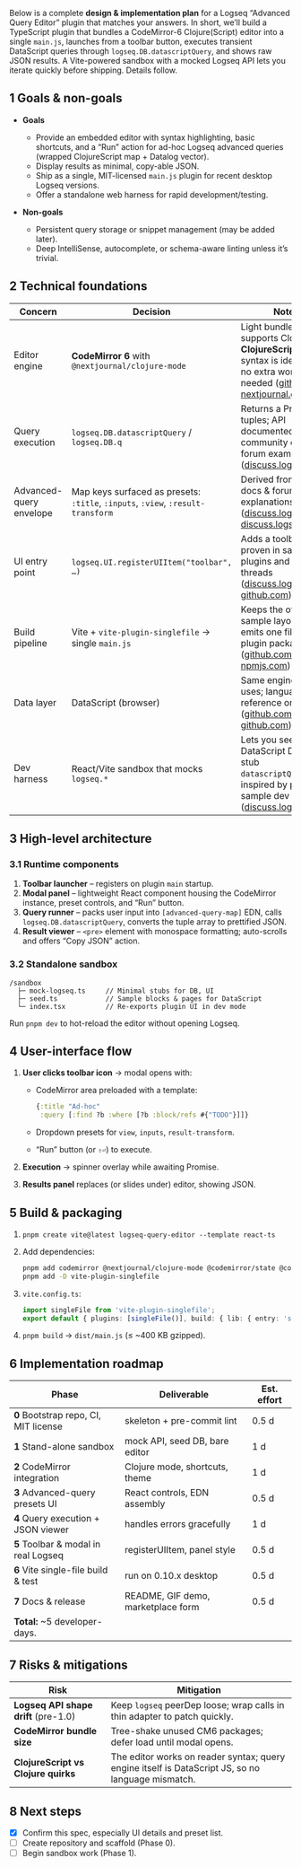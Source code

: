 Below is a complete **design & implementation plan** for a Logseq “Advanced Query Editor” plugin that matches your answers.  In short, we’ll build a TypeScript plugin that bundles a CodeMirror-6 Clojure(Script) editor into a single `main.js`, launches from a toolbar button, executes transient DataScript queries through `logseq.DB.datascriptQuery`, and shows raw JSON results.  A Vite-powered sandbox with a mocked Logseq API lets you iterate quickly before shipping.  Details follow.

## 1  Goals & non-goals

* **Goals**

  * Provide an embedded editor with syntax highlighting, basic shortcuts, and a “Run” action for ad-hoc Logseq advanced queries (wrapped ClojureScript map + Datalog vector).
  * Display results as minimal, copy-able JSON.
  * Ship as a single, MIT-licensed `main.js` plugin for recent desktop Logseq versions.
  * Offer a standalone web harness for rapid development/testing.

* **Non-goals**

  * Persistent query storage or snippet management (may be added later).
  * Deep IntelliSense, autocomplete, or schema-aware linting unless it’s trivial.

## 2  Technical foundations

| Concern                 | Decision                                                                        | Notes                                                                                                                                             |
| ----------------------- | ------------------------------------------------------------------------------- | ------------------------------------------------------------------------------------------------------------------------------------------------- |
| Editor engine           | **CodeMirror 6** with `@nextjournal/clojure-mode`                               | Light bundle; supports Clojure **and ClojureScript** — syntax is identical, so no extra work needed ([github.com][1], [nextjournal.github.io][2]) |
| Query execution         | `logseq.DB.datascriptQuery` / `logseq.DB.q`                                     | Returns a Promise of tuples; API documented in community docs and forum examples ([discuss.logseq.com][3])                                        |
| Advanced-query envelope | Map keys surfaced as presets: `:title`, `:inputs`, `:view`, `:result-transform` | Derived from Logseq docs & forum explanations ([discuss.logseq.com][4], [discuss.logseq.com][5])                                                  |
| UI entry point          | `logseq.UI.registerUIItem("toolbar", …)`                                        | Adds a toolbar icon; proven in sample plugins and bug threads ([discuss.logseq.com][6], [github.com][7])                                          |
| Build pipeline          | Vite + `vite-plugin-singlefile` → single `main.js`                              | Keeps the official sample layout, but emits one file for plugin packaging ([github.com][8], [npmjs.com][9])                                       |
| Data layer              | DataScript (browser)                                                            | Same engine Logseq uses; language reference on GitHub ([github.com][10], [github.com][11])                                                        |
| Dev harness             | React/Vite sandbox that mocks `logseq.*`                                        | Lets you seed a DataScript DB and stub `datascriptQuery`, inspired by plugin-sample dev workflow ([discuss.logseq.com][12])                       |

## 3  High-level architecture

### 3.1  Runtime components

1. **Toolbar launcher** – registers on plugin `main` startup.
2. **Modal panel** – lightweight React component housing the CodeMirror instance, preset controls, and “Run” button.
3. **Query runner** – packs user input into `[advanced-query-map]` EDN, calls `logseq.DB.datascriptQuery`, converts the tuple array to prettified JSON.
4. **Result viewer** – `<pre>` element with monospace formatting; auto-scrolls and offers “Copy JSON” action.

### 3.2  Standalone sandbox

```
/sandbox
  ├─ mock-logseq.ts     // Minimal stubs for DB, UI
  ├─ seed.ts            // Sample blocks & pages for DataScript
  └─ index.tsx          // Re-exports plugin UI in dev mode
```

Run `pnpm dev` to hot-reload the editor without opening Logseq.

## 4  User-interface flow

1. **User clicks toolbar icon** → modal opens with:

   * CodeMirror area preloaded with a template:

     ```clojure
     {:title "Ad-hoc"
      :query [:find ?b :where [?b :block/refs #{"TODO"}]]}
     ```
   * Dropdown presets for `view`, `inputs`, `result-transform`.
   * “Run” button (or `⇧⏎`) to execute.
2. **Execution** → spinner overlay while awaiting Promise.
3. **Results panel** replaces (or slides under) editor, showing JSON.

## 5  Build & packaging

1. `pnpm create vite@latest logseq-query-editor --template react-ts`
2. Add dependencies:

   ```bash
   pnpm add codemirror @nextjournal/clojure-mode @codemirror/state @codemirror/view @logseq/libs
   pnpm add -D vite-plugin-singlefile
   ```
3. `vite.config.ts`:

   ```ts
   import singleFile from 'vite-plugin-singlefile';
   export default { plugins: [singleFile()], build: { lib: { entry: 'src/main.ts', formats: ['iife'], name: 'main' } } };
   ```
4. `pnpm build` → `dist/main.js` (≤ \~400 KB gzipped).

## 6  Implementation roadmap

| Phase                                 | Deliverable                        | Est. effort |
| ------------------------------------- | ---------------------------------- | ----------- |
| **0** Bootstrap repo, CI, MIT license | skeleton + pre-commit lint         | 0.5 d       |
| **1** Stand-alone sandbox             | mock API, seed DB, bare editor     | 1 d         |
| **2** CodeMirror integration          | Clojure mode, shortcuts, theme     | 1 d         |
| **3** Advanced-query presets UI       | React controls, EDN assembly       | 0.5 d       |
| **4** Query execution + JSON viewer   | handles errors gracefully          | 1 d         |
| **5** Toolbar & modal in real Logseq  | registerUIItem, panel style        | 0.5 d       |
| **6** Vite single-file build & test   | run on 0.10.x desktop              | 0.5 d       |
| **7** Docs & release                  | README, GIF demo, marketplace form | 0.5 d       |
| **Total:** \~5 developer-days.        |                                    |             |

## 7  Risks & mitigations

| Risk                                 | Mitigation                                                                                        |
| ------------------------------------ | ------------------------------------------------------------------------------------------------- |
| **Logseq API shape drift** (pre-1.0) | Keep `logseq` peerDep loose; wrap calls in thin adapter to patch quickly.                         |
| **CodeMirror bundle size**           | Tree-shake unused CM6 packages; defer load until modal opens.                                     |
| **ClojureScript vs Clojure quirks**  | The editor works on reader syntax; query engine itself is DataScript JS, so no language mismatch. |

## 8  Next steps

- [X] Confirm this spec, especially UI details and preset list.
- [ ] Create repository and scaffold (Phase 0).
- [ ] Begin sandbox work (Phase 1).

[1]: https://github.com/nextjournal/clojure-mode?utm_source=chatgpt.com "nextjournal/clojure-mode: Clojure/Script mode for CodeMirror 6"
[2]: https://nextjournal.github.io/clojure-mode/?utm_source=chatgpt.com "Clojure/Script mode for CodeMirror 6"
[3]: https://discuss.logseq.com/t/logseq-db-q-case-insensitive-search-using-logseq-api/26259?utm_source=chatgpt.com "logseq.DB.q - case insensitive search using logseq API"
[4]: https://discuss.logseq.com/t/how-to-show-page-title-in-table-view-mode-by-using-advanced-query/14789?utm_source=chatgpt.com "How to show page title in table view mode by using advanced query"
[5]: https://discuss.logseq.com/t/how-advanced-queries-work-step-by-step-explainer/30544?utm_source=chatgpt.com "How advanced queries work - step-by-step explainer"
[6]: https://discuss.logseq.com/t/add-a-plugin-button-to-sidebar-pagebar-not-working-with-registeruiitem/20056?utm_source=chatgpt.com "Add a plugin button to sidebar (pagebar) not working with ..."
[7]: https://github.com/logseq/logseq/issues/9275?utm_source=chatgpt.com "[API] registerUIItem for pagebar stops to work · Issue #9275 - GitHub"
[8]: https://github.com/logseq/logseq-plugin-samples?utm_source=chatgpt.com "Logseq plugin samples for beginner - GitHub"
[9]: https://www.npmjs.com/package/vite-plugin-singlefile?utm_source=chatgpt.com "vite-plugin-singlefile - NPM"
[10]: https://github.com/tonsky/datascript/blob/master/docs/queries.md?utm_source=chatgpt.com "datascript/docs/queries.md at master - GitHub"
[11]: https://github.com/tonsky/datascript?utm_source=chatgpt.com "tonsky/datascript: Immutable database and Datalog query ... - GitHub"
[12]: https://discuss.logseq.com/t/logseq-plugin-samples-repository-translator-plugin-handshake-timeout/26500?utm_source=chatgpt.com "Translator plugin: handshake Timeout - Questions & Help - Logseq"
